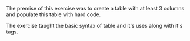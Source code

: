 The premise of this exercise was to create a table with at least 3 columns and populate this table with hard code. 

The exercise taught the basic syntax of table and it's uses along with it's tags. 

